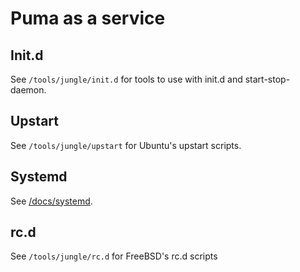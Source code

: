 # Puma as a service

## Init.d

See `/tools/jungle/init.d` for tools to use with init.d and start-stop-daemon.

## Upstart

See `/tools/jungle/upstart` for Ubuntu's upstart scripts.

## Systemd

See [/docs/systemd](https://github.com/puma/puma/blob/master/docs/systemd.md).

## rc.d

See `/tools/jungle/rc.d` for FreeBSD's rc.d scripts
